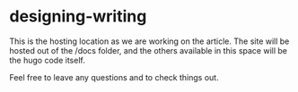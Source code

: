 # designing-writing
This is the hosting location as we are working on the article. The site will be hosted out of the /docs folder, and the others available in this space will be the hugo code itself.

Feel free to leave any questions and to check things out. 
